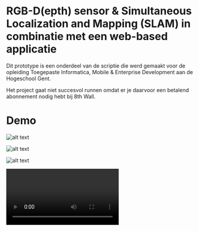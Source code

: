 # RGB-D(epth) sensor & Simultaneous Localization and Mapping (SLAM) in combinatie met een web-based applicatie 

Dit prototype is een onderdeel van de scriptie die werd gemaakt voor de opleiding Toegepaste Informatica, Mobile & Enterprise Development aan de Hogeschool Gent.

Het project gaat niet succesvol runnen omdat er je daarvoor een betalend abonnement nodig hebt bij 8th Wall.

# Demo

![alt text](https://user-images.githubusercontent.com/47556281/169793500-234907e6-8647-4ca8-9087-1b953b80900d.PNG "beginscherm")

![alt text](https://user-images.githubusercontent.com/47556281/167378345-7e4090d8-9613-4b1b-9b4d-76e932f5a3e8.PNG "tap")

![alt text](https://user-images.githubusercontent.com/47556281/169793508-dbb6e352-0dd0-417e-b542-f1ae43619b83.PNG "hologram")

![alt text](https://user-images.githubusercontent.com/47556281/169793515-e93e8899-0ffe-433e-a638-d5a4a67fc89c.mov "filmpje")
